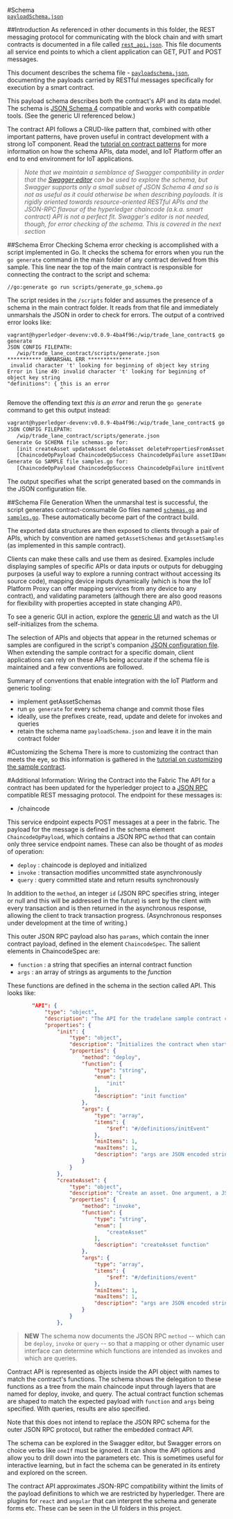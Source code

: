 #Schema  
[`payloadSchema.json`](../payloadSchema.json "the contract schema for API and object model")

##Introduction
As referenced in other documents in this folder, the REST messaging protocol for communicating with the block chain and with smart contracts is documented in a file called 
[`rest_api.json`](https://github.com/hyperledger/fabric/blob/master/core/rest/rest_api.json "on hyperledger project in github.com"). This file documents all service end points to which a client application can GET, PUT and POST messages.

This document describes the schema file - 
[`payloadschema.json`](../payloadschema.json "in this folder hierarchy"), documenting the payloads carried by RESTful messages specifically for execution by a smart contract. 

This payload schema describes both the contract's API and its data model. The schema is 
[JSON Schema 4](http://json-schema.org/ "JSON Schema 4 specifications on the web") compatible
and works with compatible tools. (See the generic UI referenced below.) 

The contract API follows a CRUD-like pattern that, combined with other important patterns, have proven useful in contract development with a strong IoT component. Read the 
[tutorial on contract patterns](TutorialSmartContractPatterns.md "explains the key patterns on which the trade lane sample contract is based") for more information on how the schema APIs, data model, and IoT Platform offer an end to end environment for IoT applications.

>*Note that we maintain a semblance of Swagger compatibility in order that the [Swagger editor](http://editor.swagger.io/#/ "on the web") can be used to explore the schema, but Swagger supports only a small subset of JSON Schema 4 and so is not as useful as it could otherwise be when describing payloads. It is rigidly oriented towards resource-oriented RESTful APIs and the JSON-RPC flavour of the hyperledger chaincode (a.k.a. smart contract) API is not a perfect fit. Swagger's editor is not needed, though, for error checking of the schema. This is covered in the next section*

##Schema Error Checking
Schema error checking is accomplished with a script implemented in Go. It checks the schema for errors when you run the `go generate` command in the main folder of any contract derived from this sample. This line near the top of the main contract is responsible for connecting the contract to the script and schema:

`//go:generate go run scripts/generate_go_schema.go`

The script resides in the `/scripts` folder and assumes the presence of a schema in the main contract folder. It reads from that file and immediately unmarshals the JSON in order to check for errors. The output of a contrived error looks like:

``` text
vagrant@hyperledger-devenv:v0.0.9-4ba4f96:/wip/trade_lane_contract$ go generate
JSON CONFIG FILEPATH:
   /wip/trade_lane_contract/scripts/generate.json
*********** UNMARSHAL ERR **************
 invalid character 't' looking for beginning of object key string
Error in line 49: invalid character 't' looking for beginning of object key string
"definitions": { this is an error
                 ^
```
Remove the offending text *this is an error* and rerun the `go generate` command to get this output instead:
``` bash
vagrant@hyperledger-devenv:v0.0.9-4ba4f96:/wip/trade_lane_contract$ go generate
JSON CONFIG FILEPATH:
   /wip/trade_lane_contract/scripts/generate.json
Generate Go SCHEMA file schemas.go for:
   [init createAsset updateAsset deleteAsset deletePropertiesFromAsset deleteAllAssets readAsset readAllAssets readAssetHistory readRecentStates setLoggingLevel setCreateOnUpdate] and:
   [ChaincodeOpPayload ChaincodeOpSuccess ChaincodeOpFailure assetIDandCount assetIDKey initEvent event state]
Generate Go SAMPLE file samples.go for:
   [ChaincodeOpPayload ChaincodeOpSuccess ChaincodeOpFailure initEvent event state contractState]
```
The output specifies what the script generated based on the commands in the JSON configuration file.

##Schema File Generation
When the unmarshal test is successful, the script generates contract-consumable Go files named 
[`schemas.go`](schemas.go "in the main contract folder") and
[`samples.go`](samples.go "in the main contract folder"). These automatically become part of the contract build.

The exported data structures are then exposed to clients through a pair of APIs, which by convention are named `getAssetSchemas` and `getAssetSamples` (as implemented in this sample contract).

Clients can make these calls and use them as desired. Examples include displaying samples of specific APIs or data inputs or outputs for debugging purposes (a useful way to explore a running contract without accessing its source code), mapping device inputs dynamically (which is how the IoT Platform Proxy can offer mapping services from any device to any contract), and validating parameters (although there are also good reasons for flexibility with properties accepted in state changing API). 

To see a generic GUI in action, explore the [generic UI](https://github.com/ibm-watson-iot/blockchain-samples/tree/master/generic_ui "on github") and watch as the UI self-initializes from the schema. 

The selection of APIs and objects that appear in the returned schemas or samples are configured in the script's companion [JSON configuration file](scripts/generate.json "in the scripts folder"). 
When extending the sample contract for a specific domain, client applications can rely on these APIs being accurate if the schema file is maintained and a few conventions are followed. 

Summary of conventions that enable integration with the IoT Platform and generic tooling:
+ implement getAssetSchemas
+ run `go generate` for every schema change and commit those files
+ ideally, use the prefixes create, read, update and delete for invokes and queries
+ retain the schema name `payloadSchema.json` and leave it in the main contract folder

#Customizing the Schema
There is more to customizing the contract than meets the eye, so this information is gathered in the [tutorial on customizing the sample contract](docs/CustomizingTheSampleContract.md "explains how to extend the sample contract for your own domain").

#Additional Information: Wiring the Contract into the Fabric
The API for a contract has been updated for the hyperledger project to a 
[JSON RPC](http://json-rpc.org/ "http://json-rpc.org/") compatible REST messaging protocol. The endpoint for these messages is:

- /chaincode

This service endpoint expects POST messages at a peer in the fabric. The payload for the message
is defined in the schema element `ChaincodeOpPayload`, which contains a JSON RPC `method` that can contain only three service endpoint names. These can also be thought of as *modes* of operation:

- `deploy` : chaincode is deployed and initialized
- `invoke` : transaction modifies uncommitted state asynchronously
- `query` : query committed state and return results synchronously

In addition to the `method`, an integer `id` (JSON RPC specifies string, integer or null and this will be addressed in the future) is sent by the client with every transaction and is then returned in the asynchronous response, allowing the client to track transaction progress. (Asynchronous responses under development at the time of writing.)

This outer JSON RPC payload also has `params`, which contain the inner contract payload, defined in the element `ChaincodeSpec`. The salient elements in ChaincodeSpec are:

- `function` : a string that specifies an internal contract function
- `args` : an array of strings as arguments to the *function*

These functions are defined in the schema in the section called API. This looks like:

``` json
        "API": {
            "type": "object",
            "description": "The API for the tradelane sample contract consisting of the init function, the crud functions to change state, and a set of query functions for asset state, asset history, recent states, and so on.",
            "properties": {
                "init": {
                    "type": "object",
                    "description": "Initializes the contract when started, either by deployment or by peer restart.",
                    "properties": {
                        "method": "deploy",
                        "function": {
                            "type": "string",
                            "enum": [
                                "init"
                            ],
                            "description": "init function"
                        },
                        "args": {
                            "type": "array",
                            "items": {
                                "$ref": "#/definitions/initEvent"
                            },
                            "minItems": 1,
                            "maxItems": 1,
                            "description": "args are JSON encoded strings"
                        }
                    }
                },
                "createAsset": {
                    "type": "object",
                    "description": "Create an asset. One argument, a JSON encoded event. The 'assetID' property is required with zero or more writable properties. Establishes an initial asset state.",
                    "properties": {
                        "method": "invoke",
                        "function": {
                            "type": "string",
                            "enum": [
                                "createAsset"
                            ],
                            "description": "createAsset function"
                        },
                        "args": {
                            "type": "array",
                            "items": {
                                "$ref": "#/definitions/event"
                            },
                            "minItems": 1,
                            "maxItems": 1,
                            "description": "args are JSON encoded strings"
                        }
                    }
                },
```

> __NEW__ The schema now documents the JSON RPC `method` -- which can be `deploy`, `invoke` or `query` -- so that a mapping or other dynamic user interface can determine which functions are intended as invokes and which are queries.

Contract API is represented as objects inside the API object with names to match the contract's functions. The schema shows the delegation to these functions as a tree from the main chaincode input through layers that are named for deploy, invoke, and query. The actual contract function schemas are shaped to match the expected payload with `function` and `args` being specified. With queries, results are also specified.

Note that this does not intend to replace the JSON RPC schema for the outer JSON RPC protocol, but rather the embedded contract API.

The schema can be explored in the Swagger editor, but Swagger errors on choice verbs like `oneIf` must be ignored. It can show the API options and allow you to drill down into the parameters etc. This is sometimes useful for interactive learning, but in fact the schema can be generated in its entirety and explored on the screen. 

The contract API approximates JSON-RPC compatibility withint the limits of the payload definitions to which we are restricted by hyperledger. There are plugins for `react` and `angular` that can interpret the schema and generate forms etc. These can be seen in the UI folders in this project.
